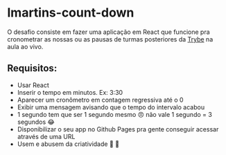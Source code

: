 # lmartins-count-down

O desafio consiste em fazer uma aplicação em React que funcione pra cronometrar as nossas ou as pausas de turmas posteriores da [Trybe](https://www.betrybe.com/) na aula ao vivo.

## Requisitos:
- Usar React
- Inserir o tempo em minutos. Ex: 3:30
- Aparecer um cronômetro em contagem regressiva até o 0
- Exibir uma mensagem avisando que o tempo do intervalo acabou
- 1 segundo tem que ser 1 segundo mesmo 😠 não vale 1 segundo = 3 segundos 😂
- Disponibilizar o seu app no Github Pages pra gente conseguir acessar através de uma URL
- Usem e abusem da criatividade 🌈 🧠
